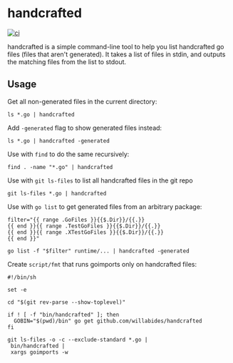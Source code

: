 # handcrafted

[![ci](https://github.com/WillAbides/handcrafted/workflows/ci/badge.svg?branch=master&event=push)](https://github.com/WillAbides/handcrafted/actions?query=workflow%3Aci+branch%3Amaster+event%3Apush)

handcrafted is a simple command-line tool to help you list handcrafted go files (files that aren't generated). It
 takes a list of files in stdin, and outputs the matching files from the list to stdout.

## Usage

Get all non-generated files in the current directory:

`ls *.go | handcrafted`

Add `-generated` flag to show generated files instead:

`ls *.go | handcrafted -generated`

Use with `find` to do the same recursively:

`find . -name "*.go" | handcrafted`

Use with `git ls-files` to list all handcrafted files in the git repo

`git ls-files *.go | handcrafted`

Use with `go list` to get generated files from an arbitrary package:

```shell script
filter="{{ range .GoFiles }}{{$.Dir}}/{{.}}
{{ end }}{{ range .TestGoFiles }}{{$.Dir}}/{{.}}
{{ end }}{{ range .XTestGoFiles }}{{$.Dir}}/{{.}}
{{ end }}"

go list -f "$filter" runtime/... | handcrafted -generated
```

Create `script/fmt` that runs goimports only on handcrafted files:

```shell script
#!/bin/sh

set -e

cd "$(git rev-parse --show-toplevel)"

if ! [ -f "bin/handcrafted" ]; then
  GOBIN="$(pwd)/bin" go get github.com/willabides/handcrafted
fi

git ls-files -o -c --exclude-standard *.go |
 bin/handcrafted | 
 xargs goimports -w

```
